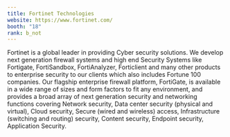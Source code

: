 ```yaml
---
title: Fortinet Technologies
website: https://www.fortinet.com/
booth: "18"
rank: b_not
---
```


Fortinet is a global leader in providing Cyber security solutions. We develop next generation firewall systems and high end Security Systems like Fortigate, FortiSandbox, FortiAnalyzer, Forticlient and many other products to enterprise security to our clients which also includes Fortune 100 companies. Our flagship enterprise firewall platform, FortiGate, is available in a wide range of sizes and form factors to fit any environment, and provides a broad array of next generation security and networking functions covering Network security, Data center security (physical and virtual), Cloud security, Secure (wired and wireless) access, Infrastructure (switching and routing) security, Content security, Endpoint security, Application Security.
